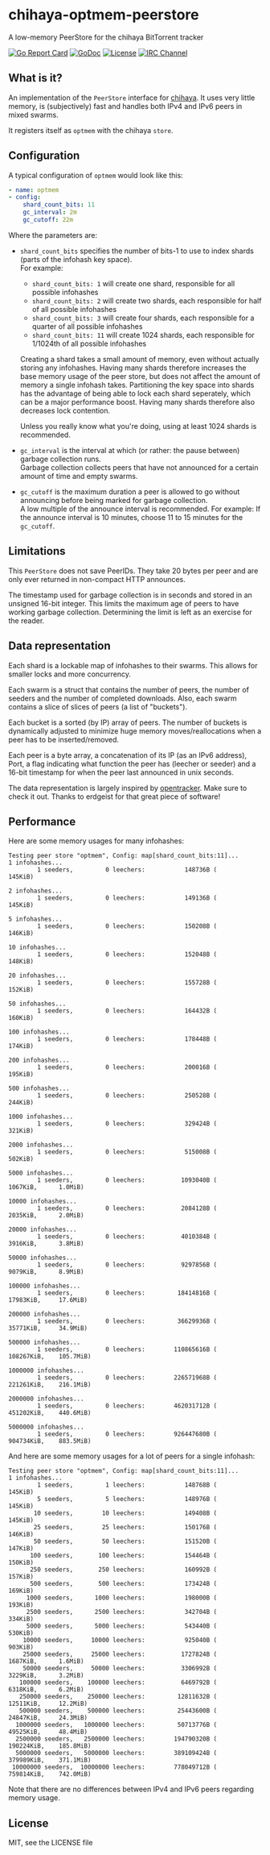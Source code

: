 # chihaya-optmem-peerstore
A low-memory PeerStore for the chihaya BitTorrent tracker

[![Go Report Card](https://goreportcard.com/badge/github.com/mrd0ll4r/chihaya-optmem-peerstore)](https://goreportcard.com/report/github.com/mrd0ll4r/chihaya-optmem-peerstore)
[![GoDoc](https://godoc.org/github.com/mrd0ll4r/chihaya-optmem-peerstore?status.svg)](https://godoc.org/github.com/mrd0ll4r/chihaya-optmem-peerstore)
[![License](https://img.shields.io/badge/license-MIT-blue.svg)](https://opensource.org/licenses/MIT)
[![IRC Channel](https://img.shields.io/badge/freenode-%23chihaya-blue.svg "IRC Channel")](http://webchat.freenode.net/?channels=chihaya)

## What is it?
An implementation of the `PeerStore` interface for [chihaya].
It uses very little memory, is (subjectively) fast and handles both IPv4 and IPv6 peers in mixed swarms.

It registers itself as `optmem` with the chihaya `store`.


[chihaya]: https://github.com/chihaya/chihaya

## Configuration
A typical configuration of `optmem` would look like this:

```yaml
- name: optmem
- config:
    shard_count_bits: 11
    gc_interval: 2m
    gc_cutoff: 22m
```

Where the parameters are:

- `shard_count_bits` specifies the number of bits-1 to use to index shards (parts of the infohash key space).  
    For example:
    - `shard_count_bits: 1` will create one shard, responsible for all possible infohashes
    - `shard_count_bits: 2` will create two shards, each responsible for half of all possible infohashes
    - `shard_count_bits: 3` will create four shards, each responsible for a quarter of all possible infohashes
    - `shard_count_bits: 11` will create 1024 shards, each responsible for 1/1024th of all possible infohashes
    
    Creating a shard takes a small amount of memory, even without actually storing any infohashes.
    Having many shards therefore increases the base memory usage of the peer store, but does not affect the amount of memory a single infohash takes.
    Partitioning the key space into shards has the advantage of being able to lock each shard seperately, which can be a major performance boost.
    Having many shards therefore also decreases lock contention.
    
    Unless you really know what you're doing, using at least 1024 shards is recommended.
    
- `gc_interval` is the interval at which (or rather: the pause between) garbage collection runs.  
    Garbage collection collects peers that have not announced for a certain amount of time and empty swarms.
    
- `gc_cutoff` is the maximum duration a peer is allowed to go without announcing before being marked for garbage collection.  
    A low multiple of the announce interval is recommended.
    For example: If the announce interval is 10 minutes, choose 11 to 15 minutes for the `gc_cutoff`.

## Limitations
This `PeerStore` does not save PeerIDs.
They take 20 bytes per peer and are only ever returned in non-compact HTTP announces.

The timestamp used for garbage collection is in seconds and stored in an unsigned 16-bit integer.
This limits the maximum age of peers to have working garbage collection.
Determining the limit is left as an exercise for the reader.

## Data representation
Each shard is a lockable map of infohashes to their swarms.
This allows for smaller locks and more concurrency.

Each swarm is a struct that contains the number of peers, the number of seeders and the number of completed downloads.
Also, each swarm contains a slice of slices of peers (a list of "buckets").

Each bucket is a sorted (by IP) array of peers.
The number of buckets is dynamically adjusted to minimize huge memory moves/reallocations when a peer has to be inserted/removed.

Each peer is a byte array, a concatenation of its IP (as an IPv6 address), Port, a flag indicating what function the peer has (leecher or seeder) and a 16-bit timestamp for when the peer last announced in unix seconds.

The data representation is largely inspired by [opentracker].
Make sure to check it out.
Thanks to erdgeist for that great piece of software!

[opentracker]: https://erdgeist.org/arts/software/opentracker/

## Performance
Here are some memory usages for many infohashes:

```
Testing peer store "optmem", Config: map[shard_count_bits:11]...
1 infohashes...
        1 seeders,         0 leechers:           148736B (       145KiB)

2 infohashes...
        1 seeders,         0 leechers:           149136B (       145KiB)

5 infohashes...
        1 seeders,         0 leechers:           150208B (       146KiB)

10 infohashes...
        1 seeders,         0 leechers:           152048B (       148KiB)

20 infohashes...
        1 seeders,         0 leechers:           155728B (       152KiB)

50 infohashes...
        1 seeders,         0 leechers:           164432B (       160KiB)

100 infohashes...
        1 seeders,         0 leechers:           178448B (       174KiB)

200 infohashes...
        1 seeders,         0 leechers:           200016B (       195KiB)

500 infohashes...
        1 seeders,         0 leechers:           250528B (       244KiB)

1000 infohashes...
        1 seeders,         0 leechers:           329424B (       321KiB)

2000 infohashes...
        1 seeders,         0 leechers:           515008B (       502KiB)

5000 infohashes...
        1 seeders,         0 leechers:          1093040B (      1067KiB,      1.0MiB)

10000 infohashes...
        1 seeders,         0 leechers:          2084128B (      2035KiB,      2.0MiB)

20000 infohashes...
        1 seeders,         0 leechers:          4010384B (      3916KiB,      3.8MiB)

50000 infohashes...
        1 seeders,         0 leechers:          9297856B (      9079KiB,      8.9MiB)

100000 infohashes...
        1 seeders,         0 leechers:         18414816B (     17983KiB,     17.6MiB)

200000 infohashes...
        1 seeders,         0 leechers:         36629936B (     35771KiB,     34.9MiB)

500000 infohashes...
        1 seeders,         0 leechers:        110865616B (    108267KiB,    105.7MiB)

1000000 infohashes...
        1 seeders,         0 leechers:        226571968B (    221261KiB,    216.1MiB)

2000000 infohashes...
        1 seeders,         0 leechers:        462031712B (    451202KiB,    440.6MiB)

5000000 infohashes...
        1 seeders,         0 leechers:        926447680B (    904734KiB,    883.5MiB)
```

And here are some memory usages for a lot of peers for a single infohash:

```
Testing peer store "optmem", Config: map[shard_count_bits:11]...
1 infohashes...
        1 seeders,         1 leechers:           148768B (       145KiB)
        5 seeders,         5 leechers:           148976B (       145KiB)
       10 seeders,        10 leechers:           149408B (       145KiB)
       25 seeders,        25 leechers:           150176B (       146KiB)
       50 seeders,        50 leechers:           151520B (       147KiB)
      100 seeders,       100 leechers:           154464B (       150KiB)
      250 seeders,       250 leechers:           160992B (       157KiB)
      500 seeders,       500 leechers:           173424B (       169KiB)
     1000 seeders,      1000 leechers:           198000B (       193KiB)
     2500 seeders,      2500 leechers:           342704B (       334KiB)
     5000 seeders,      5000 leechers:           543440B (       530KiB)
    10000 seeders,     10000 leechers:           925040B (       903KiB)
    25000 seeders,     25000 leechers:          1727824B (      1687KiB,      1.6MiB)
    50000 seeders,     50000 leechers:          3306992B (      3229KiB,      3.2MiB)
   100000 seeders,    100000 leechers:          6469792B (      6318KiB,      6.2MiB)
   250000 seeders,    250000 leechers:         12811632B (     12511KiB,     12.2MiB)
   500000 seeders,    500000 leechers:         25443600B (     24847KiB,     24.3MiB)
  1000000 seeders,   1000000 leechers:         50713776B (     49525KiB,     48.4MiB)
  2500000 seeders,   2500000 leechers:        194790320B (    190224KiB,    185.8MiB)
  5000000 seeders,   5000000 leechers:        389109424B (    379989KiB,    371.1MiB)
 10000000 seeders,  10000000 leechers:        778049712B (    759814KiB,    742.0MiB)
```

Note that there are no differences between IPv4 and IPv6 peers regarding memory usage.

## License
MIT, see the LICENSE file